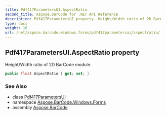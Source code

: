 ```yaml
---
title: Pdf417ParametersUI.AspectRatio
second_title: Aspose.BarCode for .NET API Reference
description: Pdf417ParametersUI property. Height/Width ratio of 2D BarCode module
type: docs
weight: 10
url: /net/aspose.barcode.windows.forms/pdf417parametersui/aspectratio/
---
```

## Pdf417ParametersUI.AspectRatio property

Height/Width ratio of 2D BarCode module.

```csharp
public float AspectRatio { get; set; }
```

### See Also

* class [Pdf417ParametersUI](../)
* namespace [Aspose.BarCode.Windows.Forms](../../pdf417parametersui/)
* assembly [Aspose.BarCode](../../../)


